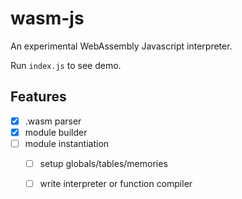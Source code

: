 # wasm-js

An experimental WebAssembly Javascript interpreter.

Run `index.js` to see demo.

## Features

 - [x] .wasm parser
 - [x] module builder
 - [ ] module instantiation
   - [ ] setup globals/tables/memories
   - [ ] write interpreter or function compiler

